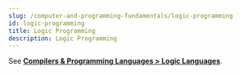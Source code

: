 ```yaml
---
slug: /computer-and-programming-fundamentals/logic-programming
id: logic-programming
title: Logic Programming
description: Logic Programming
---
```


See **[Compilers & Programming Languages > Logic Languages](/compilers-and-programming-languages/logic-languages)**.
